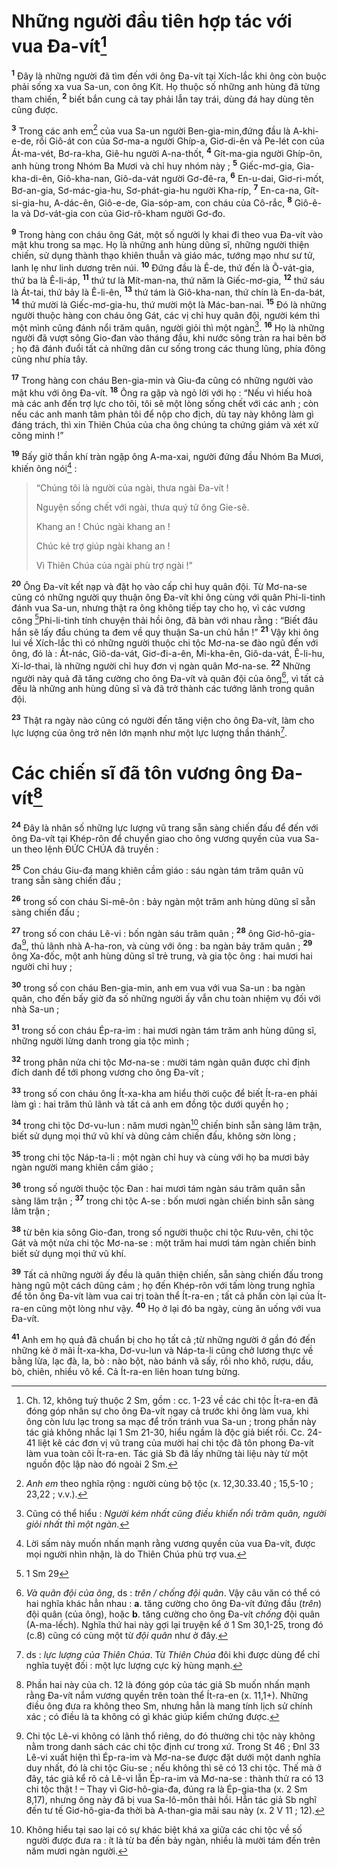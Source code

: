 # Những người đầu tiên hợp tác với vua Đa-vít[^1]
<sup><b>1</b></sup> Đây là những người đã tìm đến với ông Đa-vít tại Xích-lắc khi ông còn buộc phải sống xa vua Sa-un, con ông Kít. Họ thuộc số những anh hùng đã từng tham chiến, <sup><b>2</b></sup> biết bắn cung cả tay phải lẫn tay trái, dùng đá hay dùng tên cũng được.

<sup><b>3</b></sup> Trong các anh em[^2] của vua Sa-un người Ben-gia-min,đứng đầu là A-khi-e-de, rồi Giô-át con của Sơ-ma-a người Ghíp-a, Giơ-di-ên và Pe-lét con của Át-ma-vét, Bơ-ra-kha, Giê-hu người A-na-thốt, <sup><b>4</b></sup> Gít-ma-gia người Ghíp-ôn, anh hùng trong Nhóm Ba Mươi và chỉ huy nhóm này ; <sup><b>5</b></sup> Giếc-mơ-gia, Gia-kha-di-ên, Giô-kha-nan, Giô-da-vát người Gơ-đê-ra, <sup><b>6</b></sup> En-u-dai, Giơ-ri-mốt, Bơ-an-gia, Sơ-mác-gia-hu, Sơ-phát-gia-hu người Kha-ríp, <sup><b>7</b></sup> En-ca-na, Gít-si-gia-hu, A-dác-ên, Giô-e-de, Gia-sóp-am, con cháu của Cô-rắc, <sup><b>8</b></sup> Giô-ê-la và Dơ-vát-gia con của Giơ-rô-kham người Gơ-đo.

<sup><b>9</b></sup> Trong hàng con cháu ông Gát, một số người ly khai đi theo vua Đa-vít vào mật khu trong sa mạc. Họ là những anh hùng dũng sĩ, những người thiện chiến, sử dụng thành thạo khiên thuẫn và giáo mác, tướng mạo như sư tử, lanh lẹ như linh dương trên núi. <sup><b>10</b></sup> Đứng đầu là Ê-de, thứ đến là Ô-vát-gia, thứ ba là Ê-li-áp, <sup><b>11</b></sup> thứ tư là Mít-man-na, thứ năm là Giếc-mơ-gia, <sup><b>12</b></sup> thứ sáu là Át-tai, thứ bảy là Ê-li-ên, <sup><b>13</b></sup> thứ tám là Giô-kha-nan, thứ chín là En-da-bát, <sup><b>14</b></sup> thứ mười là Giếc-mơ-gia-hu, thứ mười một là Mác-ban-nai. <sup><b>15</b></sup> Đó là những người thuộc hàng con cháu ông Gát, các vị chỉ huy quân đội, người kém thì một mình cũng đánh nổi trăm quân, người giỏi thì một ngàn[^3]. <sup><b>16</b></sup> Họ là những người đã vượt sông Gio-đan vào tháng đầu, khi nước sông tràn ra hai bên bờ ; họ đã đánh đuổi tất cả những dân cư sống trong các thung lũng, phía đông cũng như phía tây.

<sup><b>17</b></sup> Trong hàng con cháu Ben-gia-min và Giu-đa cũng có những người vào mật khu với ông Đa-vít. <sup><b>18</b></sup> Ông ra gặp và ngỏ lời với họ : “Nếu vì hiếu hoà mà các anh đến trợ lực cho tôi, tôi sẽ một lòng sống chết với các anh ; còn nếu các anh manh tâm phản tôi để nộp cho địch, dù tay này không làm gì đáng trách, thì xin Thiên Chúa của cha ông chúng ta chứng giám và xét xử công minh !”

<sup><b>19</b></sup> Bấy giờ thần khí tràn ngập ông A-ma-xai, người đứng đầu Nhóm Ba Mươi, khiến ông nói[^4] : 
> “Chúng tôi là người của ngài, thưa ngài Đa-vít !
> 
> Nguyện sống chết với ngài, thưa quý tử ông Gie-sê.
> 
> Khang an ! Chúc ngài khang an !
> 
> Chúc kẻ trợ giúp ngài khang an !
> 
> Vì Thiên Chúa của ngài phù trợ ngài !”
>

<sup><b>20</b></sup> Ông Đa-vít kết nạp và đặt họ vào cấp chỉ huy quân đội. Từ Mơ-na-se cũng có những người quy thuận ông Đa-vít khi ông cùng với quân Phi-li-tinh đánh vua Sa-un, nhưng thật ra ông không tiếp tay cho họ, vì các vương công [^1*]Phi-li-tinh tính chuyện thải hồi ông, đã bàn với nhau rằng : “Biết đâu hắn sẽ lấy đầu chúng ta đem về quy thuận Sa-un chủ hắn !” <sup><b>21</b></sup> Vậy khi ông lui về Xích-lắc thì có những người thuộc chi tộc Mơ-na-se đào ngũ đến với ông, đó là : Át-nác, Giô-da-vát, Giơ-đi-a-ên, Mi-kha-ên, Giô-da-vát, Ê-li-hu, Xi-lơ-thai, là những người chỉ huy đơn vị ngàn quân Mơ-na-se. <sup><b>22</b></sup> Những người này quả đã tăng cường cho ông Đa-vít và quân đội của ông[^5], vì tất cả đều là những anh hùng dũng sĩ và đã trở thành các tướng lãnh trong quân đội.

<sup><b>23</b></sup> Thật ra ngày nào cũng có người đến tăng viện cho ông Đa-vít, làm cho lực lượng của ông trở nên lớn mạnh như một lực lượng thần thánh[^6].

# Các chiến sĩ đã tôn vương ông Đa-vít[^7]
<sup><b>24</b></sup> Đây là nhân số những lực lượng vũ trang sẵn sàng chiến đấu để đến với ông Đa-vít tại Khép-rôn để chuyển giao cho ông vương quyền của vua Sa-un theo lệnh ĐỨC CHÚA đã truyền :

<sup><b>25</b></sup> Con cháu Giu-đa mang khiên cầm giáo : sáu ngàn tám trăm quân vũ trang sẵn sàng chiến đấu ;

<sup><b>26</b></sup> trong số con cháu Si-mê-ôn : bảy ngàn một trăm anh hùng dũng sĩ sẵn sàng chiến đấu ;

<sup><b>27</b></sup> trong số con cháu Lê-vi : bốn ngàn sáu trăm quân ; <sup><b>28</b></sup> ông Giơ-hô-gia-đa[^8], thủ lãnh nhà A-ha-ron, và cùng với ông : ba ngàn bảy trăm quân ; <sup><b>29</b></sup> ông Xa-đốc, một anh hùng dũng sĩ trẻ trung, và gia tộc ông : hai mươi hai người chỉ huy ;

<sup><b>30</b></sup> trong số con cháu Ben-gia-min, anh em vua với vua Sa-un : ba ngàn quân, cho đến bấy giờ đa số những người ấy vẫn chu toàn nhiệm vụ đối với nhà Sa-un ;

<sup><b>31</b></sup> trong số con cháu Ép-ra-im : hai mươi ngàn tám trăm anh hùng dũng sĩ, những người lừng danh trong gia tộc mình ;

<sup><b>32</b></sup> trong phân nửa chi tộc Mơ-na-se : mười tám ngàn quân được chỉ định đích danh để tới phong vương cho ông Đa-vít ;

<sup><b>33</b></sup> trong số con cháu ông Ít-xa-kha am hiểu thời cuộc để biết Ít-ra-en phải làm gì : hai trăm thủ lãnh và tất cả anh em đồng tộc dưới quyền họ ;

<sup><b>34</b></sup> trong chi tộc Dơ-vu-lun : năm mươi ngàn[^9] chiến binh sẵn sàng lâm trận, biết sử dụng mọi thứ vũ khí và dũng cảm chiến đấu, không sờn lòng ;

<sup><b>35</b></sup> trong chi tộc Náp-ta-li : một ngàn chỉ huy và cùng với họ ba mươi bảy ngàn người mang khiên cầm giáo ;

<sup><b>36</b></sup> trong số người thuộc tộc Đan : hai mươi tám ngàn sáu trăm quân sẵn sàng lâm trận ; <sup><b>37</b></sup> trong chi tộc A-se : bốn mươi ngàn chiến binh sẵn sàng lâm trận ;

<sup><b>38</b></sup> từ bên kia sông Gio-đan, trong số người thuộc chi tộc Rưu-vên, chi tộc Gát và một nửa chi tộc Mơ-na-se : một trăm hai mươi tám ngàn chiến binh biết sử dụng mọi thứ vũ khí.

<sup><b>39</b></sup> Tất cả những người ấy đều là quân thiện chiến, sẵn sàng chiến đấu trong hàng ngũ một cách dũng cảm ; họ đến Khép-rôn với tấm lòng trung nghĩa để tôn ông Đa-vít làm vua cai trị toàn thể Ít-ra-en ; tất cả phần còn lại của Ít-ra-en cũng một lòng như vậy. <sup><b>40</b></sup> Họ ở lại đó ba ngày, cùng ăn uống với vua Đa-vít.

<sup><b>41</b></sup> Anh em họ quả đã chuẩn bị cho họ tất cả ;từ những người ở gần đó đến những kẻ ở mãi Ít-xa-kha, Dơ-vu-lun và Náp-ta-li cũng chở lương thực về bằng lừa, lạc đà, la, bò : nào bột, nào bánh vã sấy, rồi nho khô, rượu, dầu, bò, chiên, nhiều vô kể. Cả Ít-ra-en liên hoan tưng bừng.

[^1]: Ch. 12, không tuỳ thuộc 2 Sm, gồm : cc. 1-23 về các chi tộc Ít-ra-en đã đóng góp nhân sự cho ông Đa-vít ngay cả trước khi ông làm vua, khi ông còn lưu lạc trong sa mạc để trốn tránh vua Sa-un ; trong phần này tác giả không nhắc lại 1 Sm 21-30, hiểu ngầm là độc giả biết rồi. Cc. 24-41 liệt kê các đơn vị vũ trang của mười hai chi tộc đã tôn phong Đa-vít làm vua toàn cõi Ít-ra-en. Tác giả Sb đã lấy những tài liệu này từ một nguồn độc lập nào đó ngoài 2 Sm.
[^2]: <i>Anh em</i> theo nghĩa rộng : người cùng bộ tộc (x. 12,30.33.40 ; 15,5-10 ; 23,22 ; v.v.).
[^3]: Cũng có thể hiểu : <i>Người kém nhất cũng điều khiển nổi trăm quân, người giỏi nhất thì một ngàn</i>.
[^4]: Lời sấm này muốn nhấn mạnh rằng vương quyền của vua Đa-vít, được mọi người nhìn nhận, là do Thiên Chúa phù trợ vua.
[^5]: <i>Và quân đội của ông</i>, ds : <i>trên / chống đội quân</i>. Vậy câu văn có thể có hai nghĩa khác hẳn nhau : <b>a</b>. tăng cường cho ông Đa-vít đứng đầu (<i>trên</i>) đội quân (của ông), hoặc <b>b</b>. tăng cường cho ông Đa-vít <i>chống</i> đội quân (A-ma-lếch). Nghĩa thứ hai này gợi lại truyện kể ở 1 Sm 30,1-25, trong đó (c.8) cũng có cùng một từ <i>đội quân</i> như ở đây.
[^6]: ds : <i>lực lượng của Thiên Chúa</i>. Từ <i>Thiên Chúa</i> đôi khi được dùng để chỉ nghĩa tuyệt đối : một lực lượng cực kỳ hùng mạnh.
[^7]: Phần hai này của ch. 12 là đóng góp của tác giả Sb muốn nhấn mạnh rằng Đa-vít nắm vương quyền trên toàn thể Ít-ra-en (x. 11,1+). Những điều ông đưa ra không theo Sm, nhưng hẳn là mang tính lịch sử chính xác ; có điều là ta không có gì khác giúp kiểm chứng được.
[^8]: Chi tộc Lê-vi không có lãnh thổ riêng, do đó thường chi tộc này không nằm trong danh sách các chi tộc định cư trong xứ. Trong St 46 ; Đnl 33 Lê-vi xuất hiện thì Ép-ra-im và Mơ-na-se được đặt dưới một danh nghĩa duy nhất, đó là chi tộc Giu-se ; nếu không thì sẽ có 13 chi tộc. Thế mà ở đây, tác giả kể rõ cả Lê-vi lẫn Ép-ra-im và Mơ-na-se : thành thử ra có 13 chi tộc thật ! – Thay vì Giơ-hô-gia-đa, đúng ra là Ép-gia-tha (x. 2 Sm 8,17), nhưng ông này đã bị vua Sa-lô-môn thải hồi. Hẳn tác giả Sb nghĩ đến tư tế Giơ-hô-gia-đa thời bà A-than-gia mãi sau này (x. 2 V 11 ; 12).
[^9]: Không hiểu tại sao lại có sự khác biệt khá xa giữa các chi tộc về số người được đưa ra : ít là từ ba đến bảy ngàn, nhiều là mười tám đến trên năm mươi ngàn người.
[^1*]: 1 Sm 29
